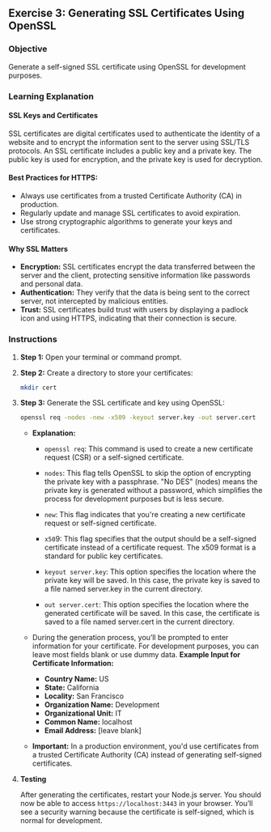 ## Exercise 3: Generating SSL Certificates Using OpenSSL

### Objective

Generate a self-signed SSL certificate using OpenSSL for development purposes.

### Learning Explanation

#### SSL Keys and Certificates

SSL certificates are digital certificates used to authenticate the identity of a website and to encrypt the information sent to the server using SSL/TLS protocols. An SSL certificate includes a public key and a private key. The public key is used for encryption, and the private key is used for decryption.

#### Best Practices for HTTPS:

- Always use certificates from a trusted Certificate Authority (CA) in production.
- Regularly update and manage SSL certificates to avoid expiration.
- Use strong cryptographic algorithms to generate your keys and certificates.


#### Why SSL Matters

- **Encryption:** SSL certificates encrypt the data transferred between the server and the client, protecting sensitive information like passwords and personal data.
- **Authentication:** They verify that the data is being sent to the correct server, not intercepted by malicious entities.
- **Trust:** SSL certificates build trust with users by displaying a padlock icon and using HTTPS, indicating that their connection is secure.

### Instructions

1. **Step 1:** Open your terminal or command prompt.

2. **Step 2:** Create a directory to store your certificates:

    ```bash
    mkdir cert
    ```

3. **Step 3:** Generate the SSL certificate and key using OpenSSL:

    ```bash
   openssl req -nodes -new -x509 -keyout server.key -out server.cert
    ```

    - **Explanation:** 

        - `openssl req`: This command is used to create a new certificate request (CSR) or a self-signed certificate.

        - `nodes`: This flag tells OpenSSL to skip the option of encrypting the private key with a passphrase. "No DES" (nodes) means the private key is generated without a password, which simplifies the process for development purposes but is less secure.
        
        - `new`: This flag indicates that you're creating a new certificate request or self-signed certificate.
        
        - `x50`9: This flag specifies that the output should be a self-signed certificate instead of a certificate request. The x509 format is a standard for public key certificates.
        
        - `keyout server.key`: This option specifies the location where the private key will be saved. In this case, the private key is saved to a file named server.key in the current directory.
        
        - `out server.cert`: This option specifies the location where the generated certificate will be saved. In this case, the certificate is saved to a file named server.cert in the current directory.
            
    - During the generation process, you’ll be prompted to enter information for your certificate. For development purposes, you can leave most fields blank or use dummy data.
      **Example Input for Certificate Information:**
      - **Country Name:** US
      - **State:** California
      - **Locality:** San Francisco
      - **Organization Name:** Development
      - **Organizational Unit:** IT
      - **Common Name:** localhost
      - **Email Address:** [leave blank]

    - **Important:** In a production environment, you'd use certificates from a trusted Certificate Authority (CA) instead of generating self-signed certificates.

4. **Testing**

    After generating the certificates, restart your Node.js server. You should now be able to access `https://localhost:3443` in your browser. You’ll see a security warning because the certificate is self-signed, which is normal for development.
